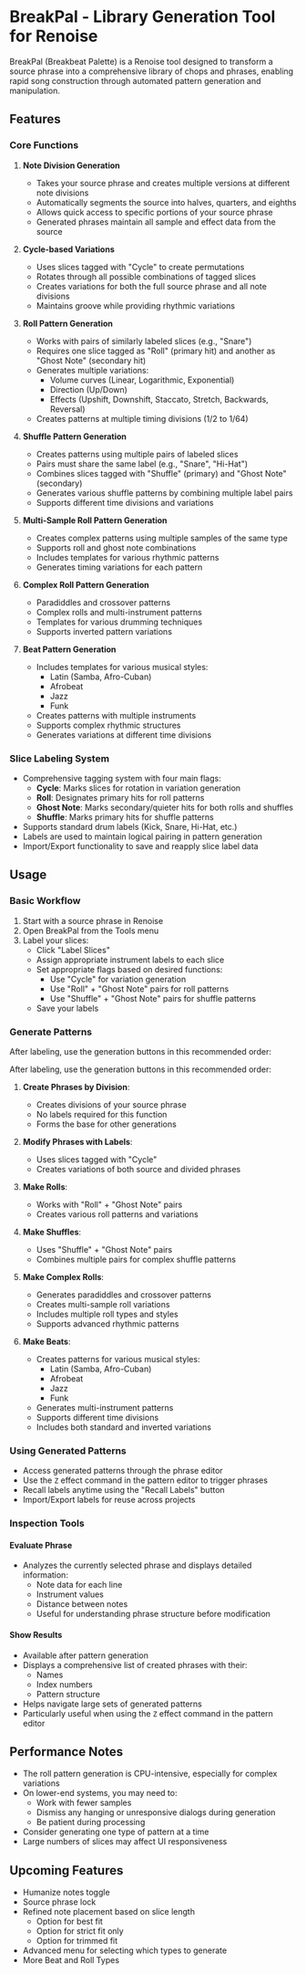 # BreakPal - Library Generation Tool for Renoise

BreakPal (Breakbeat Palette) is a Renoise tool designed to transform a source phrase into a comprehensive library of chops and phrases, enabling rapid song construction through automated pattern generation and manipulation.

## Features

### Core Functions

1. **Note Division Generation**
   - Takes your source phrase and creates multiple versions at different note divisions
   - Automatically segments the source into halves, quarters, and eighths
   - Allows quick access to specific portions of your source phrase
   - Generated phrases maintain all sample and effect data from the source

2. **Cycle-based Variations**
   - Uses slices tagged with "Cycle" to create permutations
   - Rotates through all possible combinations of tagged slices
   - Creates variations for both the full source phrase and all note divisions
   - Maintains groove while providing rhythmic variations

3. **Roll Pattern Generation**
   - Works with pairs of similarly labeled slices (e.g., "Snare")
   - Requires one slice tagged as "Roll" (primary hit) and another as "Ghost Note" (secondary hit)
   - Generates multiple variations:
     - Volume curves (Linear, Logarithmic, Exponential)
     - Direction (Up/Down)
     - Effects (Upshift, Downshift, Staccato, Stretch, Backwards, Reversal)
   - Creates patterns at multiple timing divisions (1/2 to 1/64)

4. **Shuffle Pattern Generation**
   - Creates patterns using multiple pairs of labeled slices
   - Pairs must share the same label (e.g., "Snare", "Hi-Hat")
   - Combines slices tagged with "Shuffle" (primary) and "Ghost Note" (secondary)
   - Generates various shuffle patterns by combining multiple label pairs
   - Supports different time divisions and variations

5. **Multi-Sample Roll Pattern Generation**
   - Creates complex patterns using multiple samples of the same type
   - Supports roll and ghost note combinations
   - Includes templates for various rhythmic patterns
   - Generates timing variations for each pattern

6. **Complex Roll Pattern Generation**
   - Paradiddles and crossover patterns
   - Complex rolls and multi-instrument patterns
   - Templates for various drumming techniques
   - Supports inverted pattern variations

7. **Beat Pattern Generation**
   - Includes templates for various musical styles:
     - Latin (Samba, Afro-Cuban)
     - Afrobeat
     - Jazz
     - Funk
   - Creates patterns with multiple instruments
   - Supports complex rhythmic structures
   - Generates variations at different time divisions

### Slice Labeling System
- Comprehensive tagging system with four main flags:
  - **Cycle**: Marks slices for rotation in variation generation
  - **Roll**: Designates primary hits for roll patterns
  - **Ghost Note**: Marks secondary/quieter hits for both rolls and shuffles
  - **Shuffle**: Marks primary hits for shuffle patterns
- Supports standard drum labels (Kick, Snare, Hi-Hat, etc.)
- Labels are used to maintain logical pairing in pattern generation
- Import/Export functionality to save and reapply slice label data

## Usage

### Basic Workflow

1. Start with a source phrase in Renoise
2. Open BreakPal from the Tools menu
3. Label your slices:
   - Click "Label Slices"
   - Assign appropriate instrument labels to each slice
   - Set appropriate flags based on desired functions:
     - Use "Cycle" for variation generation
     - Use "Roll" + "Ghost Note" pairs for roll patterns
     - Use "Shuffle" + "Ghost Note" pairs for shuffle patterns
   - Save your labels

### Generate Patterns

After labeling, use the generation buttons in this recommended order:

After labeling, use the generation buttons in this recommended order:

1. **Create Phrases by Division**: 
   - Creates divisions of your source phrase
   - No labels required for this function
   - Forms the base for other generations

2. **Modify Phrases with Labels**: 
   - Uses slices tagged with "Cycle"
   - Creates variations of both source and divided phrases

3. **Make Rolls**: 
   - Works with "Roll" + "Ghost Note" pairs
   - Creates various roll patterns and variations

4. **Make Shuffles**: 
   - Uses "Shuffle" + "Ghost Note" pairs
   - Combines multiple pairs for complex shuffle patterns

5. **Make Complex Rolls**: 
   - Generates paradiddles and crossover patterns
   - Creates multi-sample roll variations
   - Includes multiple roll types and styles
   - Supports advanced rhythmic patterns

6. **Make Beats**:
   - Creates patterns for various musical styles:
     - Latin (Samba, Afro-Cuban)
     - Afrobeat
     - Jazz
     - Funk
   - Generates multi-instrument patterns
   - Supports different time divisions
   - Includes both standard and inverted variations

### Using Generated Patterns

- Access generated patterns through the phrase editor
- Use the `Z` effect command in the pattern editor to trigger phrases
- Recall labels anytime using the "Recall Labels" button
- Import/Export labels for reuse across projects

### Inspection Tools

#### Evaluate Phrase
- Analyzes the currently selected phrase and displays detailed information:
  - Note data for each line
  - Instrument values
  - Distance between notes
  - Useful for understanding phrase structure before modification

#### Show Results
- Available after pattern generation
- Displays a comprehensive list of created phrases with their:
  - Names
  - Index numbers
  - Pattern structure
- Helps navigate large sets of generated patterns
- Particularly useful when using the `Z` effect command in the pattern editor

## Performance Notes

- The roll pattern generation is CPU-intensive, especially for complex variations
- On lower-end systems, you may need to:
  - Work with fewer samples
  - Dismiss any hanging or unresponsive dialogs during generation
  - Be patient during processing
- Consider generating one type of pattern at a time
- Large numbers of slices may affect UI responsiveness

## Upcoming Features
- Humanize notes toggle
- Source phrase lock
- Refined note placement based on slice length
   - Option for best fit
   - Option for strict fit only
   - Option for trimmed fit
- Advanced menu for selecting which types to generate
- More Beat and Roll Types
